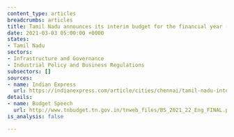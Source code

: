 ```yaml
---
content_type: articles
breadcrumbs: articles
title: Tamil Nadu announces its interim budget for the financial year (FY) 2021-22
date: 2021-03-03 05:00:00 +0000
states:
- Tamil Nadu
sectors:
- Infrastructure and Governance
- Industrial Policy and Business Regulations
subsectors: []
sources:
- name: Indian Express
  url: https://indianexpress.com/article/cities/chennai/tamil-nadu-interim-budget-2021-22-key-take-ways-o-panneerselvams-speech-7201240/
details:
- name: Budget Speech
  url: http://www.tnbudget.tn.gov.in/tnweb_files/BS_2021_22_Eng_FINAL.pdf
is_analysis: false

---
```

